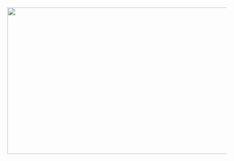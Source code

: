 #
<div align="center">

<div id="header" align="center">
  <img src="[https://giphy.com/embed/eXxDXMM55cRF3fWjLK](https://media0.giphy.com/media/eXxDXMM55cRF3fWjLK/giphy.gif?cid=ecf05e47d74b93f76b49b330068825ed63ec435f6ea610a2&ep=v1_gifs_gifId&rid=giphy.gif&ct=g)" height="338" width="600"/>
</div>


#
